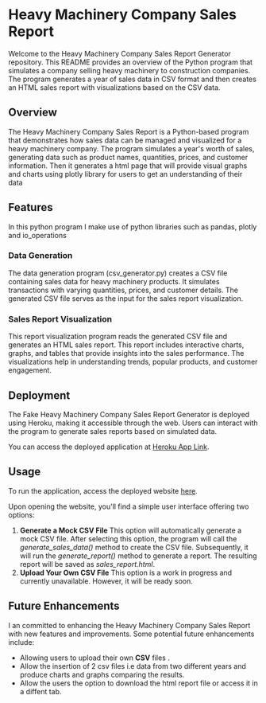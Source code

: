 # Heavy Machinery Company Sales Report

Welcome to the Heavy Machinery Company Sales Report Generator repository. This README provides an overview of the Python program that simulates a company selling heavy machinery to construction companies. The program generates a year of sales data in CSV format and then creates an HTML sales report with visualizations based on the CSV data.

## Overview

The Heavy Machinery Company Sales Report is a Python-based program that demonstrates how sales data can be managed and visualized for a heavy machinery company. The program simulates a year's worth of sales, generating data such as product names, quantities, prices, and customer information. Then it generates a html page that will provide visual graphs and charts using plotly library for users to get an understanding of their data

## Features
In this python program I make use of python libraries such as pandas, plotly and io_operations

### Data Generation

The data generation program (csv_generator.py) creates a CSV file containing sales data for heavy machinery products. It simulates transactions with varying quantities, prices, and customer details. The generated CSV file serves as the input for the sales report visualization.

### Sales Report Visualization

This report visualization program reads the generated CSV file and generates an HTML sales report. This report includes interactive charts, graphs, and tables that provide insights into the sales performance. The visualizations help in understanding trends, popular products, and customer engagement.

## Deployment

The Fake Heavy Machinery Company Sales Report Generator is deployed using Heroku, making it accessible through the web. Users can interact with the program to generate sales reports based on simulated data.

You can access the deployed application at [Heroku App Link](https://heavytech-delight-sales-report-995633807fb3.herokuapp.com/).

## Usage

To run the application, access the deployed website [here](https://heavytech-delight-sales-report-995633807fb3.herokuapp.com/).

Upon opening the website, you'll find a simple user interface offering two options:
1. **Generate a Mock CSV File** This option will automatically generate a mock CSV file. After selecting this option, the program will call the *generate_sales_data()* method to create the CSV file. Subsequently, it will run the *generate_report()* method to generate a report. The resulting report will be saved as *sales_report.html*.
2. **Upload Your Own CSV File** This option is a work in progress and currently unavailable. However, it will be ready soon. 



## Future Enhancements

I an committed to enhancing the Heavy Machinery Company Sales Report  with new features and improvements. Some potential future enhancements include:

- Allowing users to upload their own **CSV** files .
- Allow the insertion of 2 csv files i.e data from two different years and produce charts and graphs comparing the results.
- Allow the users the option to download the html report file or access it in a diffent tab.
